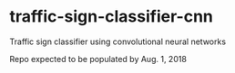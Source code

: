 # traffic-sign-classifier-cnn
Traffic sign classifier using convolutional neural networks

Repo expected to be populated by Aug. 1, 2018
